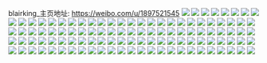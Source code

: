 blairking_主页地址: https://weibo.com/u/1897521545 
![](https://wx4.sinaimg.cn/mw2000/7119e189ly1h9djezc25hj22c0340x6p.jpg) 
![](https://wx4.sinaimg.cn/mw2000/7119e189ly1h9djf0x67bj22c0340qv7.jpg) 
![](https://wx4.sinaimg.cn/mw2000/7119e189ly1h9djf8l8hhj21o0280e82.jpg) 
![](https://wx4.sinaimg.cn/mw2000/7119e189ly1h9djfcue67j21o0280x6p.jpg) 
![](https://wx4.sinaimg.cn/mw2000/7119e189ly1h9djey5uyuj21o0280kjm.jpg) 
![](https://wx4.sinaimg.cn/mw2000/7119e189ly1h9djmvojy1j22c0340hdu.jpg) 
![](https://wx4.sinaimg.cn/mw2000/7119e189ly1h9djmkhybfj22c0340qv5.jpg) 
![](https://wx4.sinaimg.cn/mw2000/7119e189ly1h7xv45v1ppj22c0340b2b.jpg) 
![](https://wx4.sinaimg.cn/mw2000/7119e189ly1h7xv48ebw9j22c03404qq.jpg) 
![](https://wx4.sinaimg.cn/mw2000/7119e189ly1h7xv4743b5j22c0340hdu.jpg) 
![](https://wx4.sinaimg.cn/mw2000/7119e189ly1h7xv49vi4cj21o0280hdu.jpg) 
![](https://wx4.sinaimg.cn/mw2000/7119e189ly1h7xv44hhgzj21w12ipu0y.jpg) 
![](https://wx4.sinaimg.cn/mw2000/7119e189ly1h7xv4axe6fj21o0280b2a.jpg) 
![](https://wx4.sinaimg.cn/mw2000/7119e189ly1h7okdm8elxj20ku0rsq6r.jpg) 
![](https://wx4.sinaimg.cn/mw2000/7119e189ly1h7okdm1bnlj20ku0rstda.jpg) 
![](https://wx4.sinaimg.cn/mw2000/7119e189ly1h7okdlvq3ej20ku0rswih.jpg) 
![](https://wx4.sinaimg.cn/mw2000/7119e189ly1h7okdloz3rj20ku0rsgqb.jpg) 
![](https://wx4.sinaimg.cn/mw2000/7119e189ly1h7okslyosnj20ku0rsn3b.jpg) 
![](https://wx4.sinaimg.cn/mw2000/7119e189ly1h7n7kwmamaj22bc3344qq.jpg) 
![](https://wx4.sinaimg.cn/mw2000/7119e189ly1h7n7kvut1kj22bc334hdu.jpg) 
![](https://wx4.sinaimg.cn/mw2000/7119e189ly1h7n7kuy9ktj23402c0qv6.jpg) 
![](https://wx4.sinaimg.cn/mw2000/7119e189ly1h7n7l0tbuwj21zk2zcqv6.jpg) 
![](https://wx4.sinaimg.cn/mw2000/7119e189ly1h7n7l87dz8j20wg148ds6.jpg) 
![](https://wx4.sinaimg.cn/mw2000/7119e189ly1h6wpart0f0j22bc334kdz.jpg) 
![](https://wx4.sinaimg.cn/mw2000/7119e189ly1h6wpaqggm4j22bc334gxt.jpg) 
![](https://wx4.sinaimg.cn/mw2000/7119e189ly1h6wpar2u9ij22c02c0n73.jpg) 
![](https://wx4.sinaimg.cn/mw2000/7119e189ly1h6wpcocaswj23402c0hdt.jpg) 
![](https://wx4.sinaimg.cn/mw2000/7119e189ly1h6wpisqi4kj22c0340u0z.jpg) 
![](https://wx4.sinaimg.cn/mw2000/7119e189ly1h6wpira4hwj22c0340qv7.jpg) 
![](https://wx4.sinaimg.cn/mw2000/7119e189ly1h6wpipveg8j22c0340e83.jpg) 
![](https://wx4.sinaimg.cn/mw2000/7119e189ly1h6tmrfem3gj22c0340npe.jpg) 
![](https://wx4.sinaimg.cn/mw2000/7119e189ly1h6tmrkizltj20ku0rs467.jpg) 
![](https://wx4.sinaimg.cn/mw2000/7119e189ly1h6tmrhsci7j22c0340hdv.jpg) 
![](https://wx4.sinaimg.cn/mw2000/7119e189ly1h6tmrk1r34j20ku0rs7bv.jpg) 
![](https://wx4.sinaimg.cn/mw2000/7119e189ly1h6tmrec2gjj20ku0rs77m.jpg) 
![](https://wx4.sinaimg.cn/mw2000/7119e189ly1h6tmrje9vsj22c0340e83.jpg) 
![](https://wx4.sinaimg.cn/mw2000/7119e189ly1h6tmrk9gdaj20ku0rsdmi.jpg) 
![](https://wx4.sinaimg.cn/mw2000/7119e189ly1h6tmrdq1jzj22c0340u0y.jpg) 
![](https://wx4.sinaimg.cn/mw2000/7119e189ly1h6tmrku7oaj20wh0o0myn.jpg) 
![](https://wx4.sinaimg.cn/mw2000/7119e189ly1h62sh3i7f7j22c0340kjm.jpg) 
![](https://wx4.sinaimg.cn/mw2000/7119e189ly1h62sjdvlv7j21ho1zkndh.jpg) 
![](https://wx4.sinaimg.cn/mw2000/7119e189ly1h62sgxls8bj21o0280qa6.jpg) 
![](https://wx4.sinaimg.cn/mw2000/7119e189ly1h62sgyi5ywj20ku0rstca.jpg) 
![](https://wx4.sinaimg.cn/mw2000/7119e189ly1h62sh0rxf2j21ho1zkdjj.jpg) 
![](https://wx4.sinaimg.cn/mw2000/7119e189ly1h62sjfpo65j22c03407wi.jpg) 
![](https://wx4.sinaimg.cn/mw2000/7119e189ly1h52yycwfg2j23402c0x6q.jpg) 
![](https://wx4.sinaimg.cn/mw2000/7119e189ly1h52yzyiagcj22c0340qv6.jpg) 
![](https://wx4.sinaimg.cn/mw2000/7119e189ly1h52yybn0t7j23402c0x6p.jpg) 
![](https://wx4.sinaimg.cn/mw2000/7119e189ly1h52ytxgyy9j21o02801kx.jpg) 
![](https://wx4.sinaimg.cn/mw2000/7119e189ly1h52yyekg5cj22c0340u0z.jpg) 
![](https://wx4.sinaimg.cn/mw2000/7119e189ly1h52yu15o7gj21ho1zknpd.jpg) 
![](https://wx4.sinaimg.cn/mw2000/7119e189ly1h52yu2bzm3j21ho1zkb29.jpg) 
![](https://wx4.sinaimg.cn/mw2000/7119e189gy1h51lw2tt77j22801o0kjl.jpg) 
![](https://wx4.sinaimg.cn/mw2000/7119e189ly1h51td1glhoj20wh1ky4ds.jpg) 
![](https://wx4.sinaimg.cn/mw2000/7119e189ly1h51t9qb4jgj21zk1honpd.jpg) 
![](https://wx4.sinaimg.cn/mw2000/7119e189gy1h51lwniystj23402c0b2a.jpg) 
![](https://wx4.sinaimg.cn/mw2000/7119e189gy1h50s8hwn67j22c02c0qv5.jpg) 
![](https://wx4.sinaimg.cn/mw2000/7119e189gy1h50sdbtsv2j23402c07wj.jpg) 
![](https://wx4.sinaimg.cn/mw2000/7119e189gy1h4w1evseclj21zk1zke81.jpg) 
![](https://wx4.sinaimg.cn/mw2000/7119e189gy1h4w1ihjw46j22c0340hdu.jpg) 
![](https://wx4.sinaimg.cn/mw2000/7119e189gy1h4w1c96v25j22c0340kjm.jpg) 
![](https://wx4.sinaimg.cn/mw2000/7119e189gy1h4w1io6ltkj21zk1zknpf.jpg) 
![](https://wx4.sinaimg.cn/mw2000/7119e189gy1h4w1cetlhuj21hn1zkqv5.jpg) 
![](https://wx4.sinaimg.cn/mw2000/7119e189gy1h4w1f2l025j22c0340qv7.jpg) 
![](https://wx4.sinaimg.cn/mw2000/7119e189gy1h4w1cj9aabj21ho1zk4qq.jpg) 
![](https://wx4.sinaimg.cn/mw2000/7119e189gy1h4w1ipqa0uj22c03404qq.jpg) 
![](https://wx4.sinaimg.cn/mw2000/7119e189gy1h4w1idlkraj22c0340u0z.jpg) 
![](https://wx4.sinaimg.cn/mw2000/7119e189gy1h4ri20fojlj20zg1ba135.jpg) 
![](https://wx4.sinaimg.cn/mw2000/7119e189gy1h4ric6j2rbj23402c04qr.jpg) 
![](https://wx4.sinaimg.cn/mw2000/7119e189gy1h4rigruk7aj22c03404qr.jpg) 
![](https://wx4.sinaimg.cn/mw2000/7119e189gy1h4ric9b7hwj22c0340b2b.jpg) 
![](https://wx4.sinaimg.cn/mw2000/7119e189gy1h4riku4w5ij23402c0npe.jpg) 
![](https://wx4.sinaimg.cn/mw2000/7119e189gy1h4rinm0wi3j23402c0u0y.jpg) 
![](https://wx4.sinaimg.cn/mw2000/7119e189gy1h4ri6rkcslj21ba0zg0zu.jpg) 
![](https://wx4.sinaimg.cn/mw2000/7119e189gy1h4rinnqqslj22c02c07wh.jpg) 
![](https://wx4.sinaimg.cn/mw2000/7119e189gy1h4riuffwqxj22c03401kz.jpg) 
![](https://wx4.sinaimg.cn/mw2000/7119e189gy1h4p7s0ex30j22c0340e82.jpg) 
![](https://wx4.sinaimg.cn/mw2000/7119e189gy1h4p7s3ipfkj22c0340npe.jpg) 
![](https://wx4.sinaimg.cn/mw2000/7119e189ly1h4fsqkbvcnj20wh177435.jpg) 
![](https://wx4.sinaimg.cn/mw2000/7119e189ly1h4fsqktyhcj20wg177n1d.jpg) 
![](https://wx4.sinaimg.cn/mw2000/7119e189ly1h4fsqobhhej20nd0v2aco.jpg) 
![](https://wx4.sinaimg.cn/mw2000/7119e189ly1h47h7mkrn2j22c0340qv5.jpg) 
![](https://wx4.sinaimg.cn/mw2000/7119e189ly1h47h507zexj20wh170tid.jpg) 
![](https://wx4.sinaimg.cn/mw2000/7119e189ly1h47h7n13k4j20wg16tn90.jpg) 
![](https://wx4.sinaimg.cn/mw2000/7119e189ly1h47h4zdc29j23402c0e82.jpg) 
![](https://wx4.sinaimg.cn/mw2000/7119e189ly1h47h5yy4p4j22c03407wi.jpg) 
![](https://wx4.sinaimg.cn/mw2000/7119e189ly1h47hbg9d3oj22c02c0u0y.jpg) 
![](https://wx4.sinaimg.cn/mw2000/7119e189ly1h47hmi37mnj21yc0wix2f.jpg) 
![](https://wx4.sinaimg.cn/mw2000/7119e189ly1h47hmj677dj21yc0wikfs.jpg) 
![](https://wx4.sinaimg.cn/mw2000/7119e189ly1h42svalnx2j21o0280qry.jpg) 
![](https://wx4.sinaimg.cn/mw2000/7119e189ly1h42svbeb7qj21o0280b15.jpg) 
![](https://wx4.sinaimg.cn/mw2000/7119e189ly1h42sveh0ghj21ho1zkb29.jpg) 
![](https://wx4.sinaimg.cn/mw2000/7119e189ly1h42sv9q1atj22c03404qr.jpg) 
![](https://wx4.sinaimg.cn/mw2000/7119e189ly1h42svipq80j21hn1zku0x.jpg) 
![](https://wx4.sinaimg.cn/mw2000/7119e189ly1h42svl15p2j23402c0u0y.jpg) 
![](https://wx4.sinaimg.cn/mw2000/7119e189ly1h42t957oemj22c03407wj.jpg) 
![](https://wx4.sinaimg.cn/mw2000/7119e189ly1h42ygk9uydj23402c0b2a.jpg) 
![](https://wx4.sinaimg.cn/mw2000/7119e189ly1h42y9h2e89j22c0340u0z.jpg) 
![](https://wx4.sinaimg.cn/mw2000/7119e189ly1h40zyzx472j22c0340hdu.jpg) 
![](https://wx4.sinaimg.cn/mw2000/7119e189ly1h41qo1h0mpj23402c0x6p.jpg) 
![](https://wx4.sinaimg.cn/mw2000/7119e189ly1h41qlmc3s0j22c0340e82.jpg) 
![](https://wx4.sinaimg.cn/mw2000/7119e189ly1h41reu7wtlj21zk1hnqv5.jpg) 
![](https://wx4.sinaimg.cn/mw2000/7119e189ly1h41rfybc81j23402c0b2a.jpg) 
![](https://wx4.sinaimg.cn/mw2000/7119e189ly1h41u0k1ua1j22c0340x6p.jpg) 
![](https://wx4.sinaimg.cn/mw2000/7119e189ly1h41u3f3rx1j22c03401kz.jpg) 
![](https://wx4.sinaimg.cn/mw2000/7119e189ly1h41tz7opvkj21hn1zku0x.jpg) 
![](https://wx4.sinaimg.cn/mw2000/7119e189ly1h41r9db9skj22c0340x6r.jpg) 
![](https://wx4.sinaimg.cn/mw2000/7119e189ly1h3c9kqbowdj22c02c01ky.jpg) 
